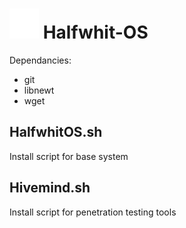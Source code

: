 # ![Halfwhit-OS Logo](/configs/qtile/images/logo.png) Halfwhit-OS
Dependancies:
- git
- libnewt
- wget

## HalfwhitOS.sh
Install script for base system

## Hivemind.sh
Install script for penetration testing tools

